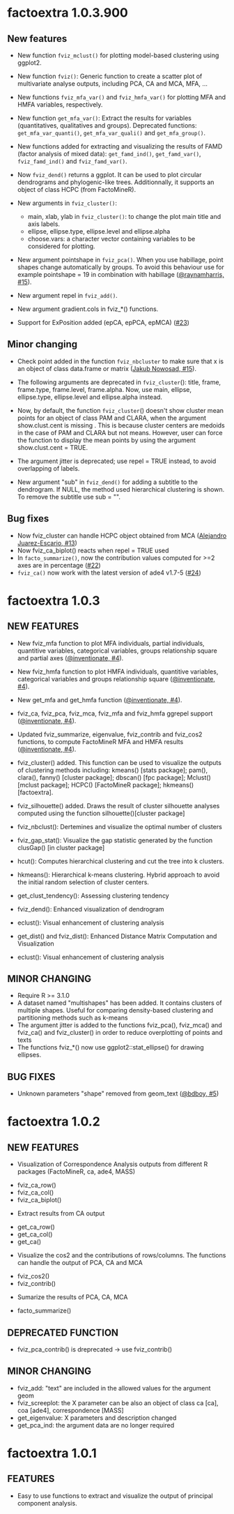 # factoextra 1.0.3.900

## New features
    
- New function `fviz_mclust()` for plotting model-based clustering using ggplot2.
   
- New function `fviz()`: Generic function to create a scatter plot of multivariate analyse outputs, including PCA, CA and MCA, MFA, ...
   
- New functions `fviz_mfa_var()` and `fviz_hmfa_var()` for plotting MFA and HMFA variables, respectively.  
     
- New function `get_mfa_var()`: Extract the results for variables (quantitatives, qualitatives and groups). Deprecated functions: `get_mfa_var_quanti()`, `get_mfa_var_quali()` and `get_mfa_group()`.
    
- New functions added for extracting and visualizing the results of FAMD (factor analysis of mixed data): `get_famd_ind()`, `get_famd_var()`, `fviz_famd_ind()` and `fviz_famd_var()`.
   
- Now `fviz_dend()` returns a ggplot. It can be used to plot circular dendrograms and phylogenic-like trees. Additionnally, it supports an object of class HCPC (from FactoMineR).  
    
- New arguments in `fviz_cluster()`:
    - main, xlab, ylab in `fviz_cluster()`: to change the plot main title and axis labels.
    - ellipse, ellipse.type, ellipse.level and ellipse.alpha
    - choose.vars: a character vector containing variables to be considered for plotting.
       

- New argument pointshape in `fviz_pca()`. When you use habillage, point shapes change automatically by groups. To avoid this behaviour use for example pointshape = 19 in combination with habillage ([@raynamharris, #15](https://github.com/kassambara/factoextra/issues/20)).
- New argument repel in `fviz_add()`.
- New argument gradient.cols in fviz_*() functions.
    
- Support for ExPosition added (epCA, epPCA, epMCA) ([#23](https://github.com/kassambara/factoextra/issues/23))
     
## Minor changing
   
- Check point added in the function `fviz_nbcluster` to make sure that x is an object of class data.frame or matrix ([Jakub Nowosad, #15](https://github.com/kassambara/factoextra/issues/15)).
- The following arguments are deprecated in `fviz_cluster`(): title, frame, frame.type, frame.level, frame.alpha. Now, use main, ellipse, ellipse.type, ellipse.level and ellipse.alpha instead.
  
- Now, by default, the function `fviz_cluster`() doesn't show cluster mean points for an object of class PAM and CLARA, when the argument show.clust.cent is missing . This is because cluster centers are medoids in the case of PAM and CLARA but not means. However, user can force the function to display the mean points by using the argument show.clust.cent = TRUE.  
   
- The argument jitter is deprecated; use repel = TRUE instead, to avoid overlapping of labels.
  
- New argument "sub" in `fviz_dend()` for adding a subtitle to the dendrogram. If NULL, the method used hierarchical clustering is shown. To remove the subtitle use sub = "".

   
## Bug fixes

- Now fviz_cluster can handle HCPC object obtained from MCA ([Alejandro Juarez-Escario, #13](https://github.com/kassambara/factoextra/pull/13))
- Now fviz_ca_biplot() reacts when repel = TRUE used
- In `facto_summarize()`, now the contribution values computed for >=2 axes are in percentage ([#22](https://github.com/kassambara/factoextra/issues/22))
- `fviz_ca()` now work with the latest version of ade4 v1.7-5 ([#24](https://github.com/kassambara/factoextra/issues/24))
     

# factoextra 1.0.3
  
  
## NEW FEATURES


* New fviz_mfa function to plot MFA individuals, partial individuals, quantitive variables, categorical variables, groups relationship square and partial axes ([@inventionate, #4](https://github.com/kassambara/factoextra/pull/4)).

* New fviz_hmfa function to plot HMFA individuals, quantitive variables, categorical variables and groups relationship square ([@inventionate, #4](https://github.com/kassambara/factoextra/pull/4)).
  
* New get_mfa and get_hmfa function ([@inventionate, #4](https://github.com/kassambara/factoextra/pull/4)).

* fviz_ca, fviz_pca, fviz_mca, fviz_mfa and fviz_hmfa ggrepel support ([@inventionate, #4](https://github.com/kassambara/factoextra/pull/4)).
  
* Updated fviz_summarize, eigenvalue, fviz_contrib and fviz_cos2 functions, to compute FactoMineR MFA and HMFA results ([@inventionate, #4](https://github.com/kassambara/factoextra/pull/4)).


* fviz_cluster() added. This function can be used to visualize the outputs of clustering methods including:  kmeans() [stats package]; pam(), clara(), fanny() [cluster package]; dbscan() [fpc package]; Mclust() [mclust package]; HCPC() [FactoMineR package]; hkmeans() [factoextra].

* fviz_silhouette() added. Draws the result of cluster silhouette analyses computed using the function silhouette()[cluster package] 

* fviz_nbclust(): Dertemines and visualize the optimal number of clusters

* fviz_gap_stat(): Visualize the gap statistic generated by the function clusGap() [in cluster package]

* hcut(): Computes hierarchical clustering and cut the tree into k clusters. 

* hkmeans(): Hierarchical k-means clustering. Hybrid approach to avoid the initial random selection of cluster centers.

* get_clust_tendency(): Assessing clustering tendency

* fviz_dend(): Enhanced visualization of dendrogram

* eclust(): Visual enhancement of clustering analysis

* get_dist() and fviz_dist(): Enhanced Distance Matrix Computation and Visualization

* eclust(): Visual enhancement of clustering analysis


## MINOR CHANGING

* Require R >= 3.1.0
* A dataset named "multishapes" has been added. It contains clusters of multiple shapes. Useful for comparing density-based clustering and partitioning methods such as k-means
* The argument jitter is added to the functions fviz_pca(), fviz_mca() and fviz_ca() and fviz_cluster() in order to reduce overplotting of points and texts
* The functions fviz_*() now use ggplot2::stat_ellipse() for drawing ellipses.

## BUG FIXES
    
    
- Unknown parameters "shape" removed from geom_text ([@bdboy, #5](https://github.com/kassambara/factoextra/issues/5))


# factoextra 1.0.2


## NEW FEATURES
   
* Visualization of Correspondence Analysis outputs from different R packages (FactoMineR, ca, ade4, MASS)
- fviz_ca_row()
- fviz_ca_col()
- fviz_ca_biplot()

* Extract results from CA output
- get_ca_row()
- get_ca_col()
- get_ca()

* Visualize the cos2 and the contributions of rows/columns. The functions can handle the output of PCA, CA and MCA
- fviz_cos2()
- fviz_contrib()

* Sumarize the results of PCA, CA, MCA
- facto_summarize()


## DEPRECATED FUNCTION

* fviz_pca_contrib() is dreprecated -> use fviz_contrib()
 

## MINOR CHANGING

* fviz_add: "text" are included in the allowed values for the argument geom
* fviz_screeplot: the X parameter can be also an object of class ca [ca], coa [ade4], correspondence [MASS]
* get_eigenvalue: X parameters and description changed
* get_pca_ind: the argument data are no longer required


# factoextra 1.0.1

## FEATURES

* Easy to use functions to extract and visualize the output of principal component analysis.